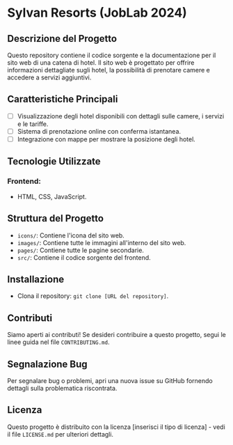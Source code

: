 # Sylvan Resorts (JobLab 2024)

## Descrizione del Progetto
Questo repository contiene il codice sorgente e la documentazione per il sito web di una catena di hotel. Il sito web è progettato per offrire informazioni dettagliate sugli hotel, la possibilità di prenotare camere e accedere a servizi aggiuntivi.

## Caratteristiche Principali
- [ ] Visualizzazione degli hotel disponibili con dettagli sulle camere, i servizi e le tariffe.
- [ ] Sistema di prenotazione online con conferma istantanea.
- [ ] Integrazione con mappe per mostrare la posizione degli hotel.

## Tecnologie Utilizzate
### Frontend:
- HTML, CSS, JavaScript.

## Struttura del Progetto
- `icons/`: Contiene l'icona del sito web.
- `images/`: Contiene tutte le immagini all'interno del sito web.
- `pages/`: Contiene tutte le pagine secondarie.
- `src/`: Contiene il codice sorgente del frontend.

## Installazione
- Clona il repository: `git clone [URL del repository]`.

## Contributi
Siamo aperti ai contributi! Se desideri contribuire a questo progetto, segui le linee guida nel file `CONTRIBUTING.md`.

## Segnalazione Bug
Per segnalare bug o problemi, apri una nuova issue su GitHub fornendo dettagli sulla problematica riscontrata.

## Licenza
Questo progetto è distribuito con la licenza [inserisci il tipo di licenza] - vedi il file `LICENSE.md` per ulteriori dettagli.

